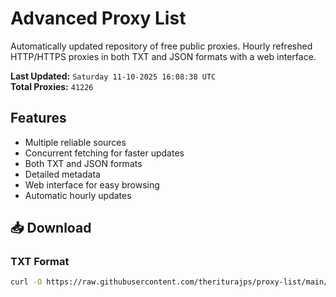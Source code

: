 # Advanced Proxy List

Automatically updated repository of free public proxies. Hourly refreshed HTTP/HTTPS proxies in both TXT and JSON formats with a web interface.

**Last Updated:** `Saturday 11-10-2025 16:08:38 UTC`  
**Total Proxies:** `41226`

## Features
- Multiple reliable sources
- Concurrent fetching for faster updates
- Both TXT and JSON formats
- Detailed metadata
- Web interface for easy browsing
- Automatic hourly updates

## 📥 Download

### TXT Format
```bash
curl -O https://raw.githubusercontent.com/theriturajps/proxy-list/main/proxies.txt